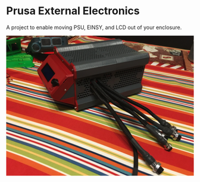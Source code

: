 # Prusa External Electronics
A project to enable moving PSU, EINSY, and LCD out of your enclosure.


![Test Image 7](https://github.com/ColdFusionShare/Prusa-MK3-Printer-External-Electronics/blob/master/Images/Overall/IMG_0116.JPG)
